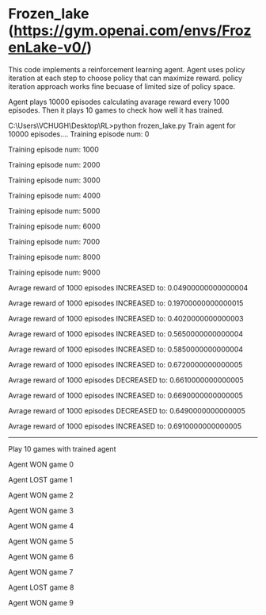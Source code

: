 # Frozen_lake (https://gym.openai.com/envs/FrozenLake-v0/)
This code implements a reinforcement learning agent. 
Agent uses policy iteration at each step to choose policy that can maximize reward.
policy iteration approach works fine becuase of limited size of policy space.


Agent plays 10000 episodes calculating avarage reward every 1000 episodes.
Then it plays 10 games to check how well it has trained.

C:\Users\VCHUGH\Desktop\RL>python frozen_lake.py
Train agent for 10000 episodes....
Training episode num: 0

Training episode num: 1000

Training episode num: 2000

Training episode num: 3000

Training episode num: 4000

Training episode num: 5000

Training episode num: 6000

Training episode num: 7000

Training episode num: 8000

Training episode num: 9000

Avrage reward of 1000 episodes INCREASED to: 0.04900000000000004

Avrage reward of 1000 episodes INCREASED to: 0.19700000000000015

Avrage reward of 1000 episodes INCREASED to: 0.4020000000000003

Avrage reward of 1000 episodes INCREASED to: 0.5650000000000004

Avrage reward of 1000 episodes INCREASED to: 0.5850000000000004

Avrage reward of 1000 episodes INCREASED to: 0.6720000000000005

Avrage reward of 1000 episodes DECREASED to: 0.6610000000000005

Avrage reward of 1000 episodes INCREASED to: 0.6690000000000005

Avrage reward of 1000 episodes DECREASED to: 0.6490000000000005

Avrage reward of 1000 episodes INCREASED to: 0.6910000000000005


******************************************

Play 10 games with trained agent

Agent WON game 0

Agent LOST game 1

Agent WON game 2

Agent WON game 3

Agent WON game 4

Agent WON game 5

Agent WON game 6

Agent WON game 7

Agent LOST game 8

Agent WON game 9

